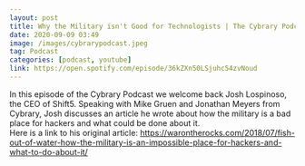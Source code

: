 ```yaml
---
layout: post
title: Why the Military isn't Good for Technologists | The Cybrary Podcast Ep. 35
date: 2020-09-09 03:49
image: /images/cybrarypodcast.jpeg
tag: Podcast
categories: [podcast, youtube]
link: https://open.spotify.com/episode/36kZXn50LSjuhc54zvNoud
---
```

In this episode of the Cybrary Podcast we welcome back Josh Lospinoso, the CEO of Shift5. Speaking with Mike Gruen and Jonathan Meyers from Cybrary, Josh discusses an article he wrote about how the military is a bad place for hackers and what could be done about it.  
Here is a link to his original article:  https://warontherocks.com/2018/07/fish-out-of-water-how-the-military-is-an-impossible-place-for-hackers-and-what-to-do-about-it/

